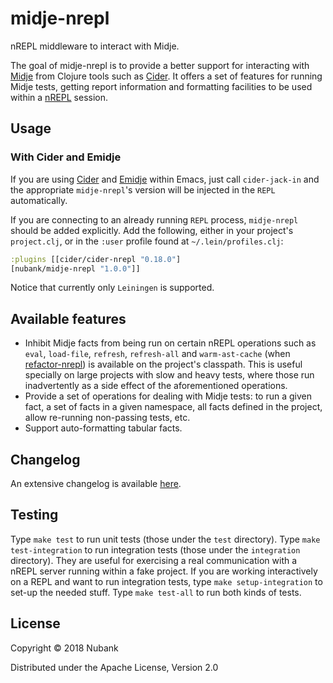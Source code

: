# midje-nrepl

nREPL middleware to interact with Midje.

The goal of midje-nrepl is to provide a better support for interacting with
[Midje][midje] from Clojure tools such as [Cider][cider]. It offers a set of
features for running Midje tests, getting report information and formatting
facilities to be used within a [nREPL][nrepl] session.

## Usage

### With Cider and Emidje

If you are using [Cider][cider] and [Emidje][emidje] within Emacs, just call
`cider-jack-in` and the appropriate `midje-nrepl`'s version will be injected in
the `REPL` automatically.

If you are connecting to an already running `REPL` process, `midje-nrepl` should
be added explicitly. Add the following, either in your project's `project.clj`,
or in the `:user` profile found at `~/.lein/profiles.clj`:

```clojure
:plugins [[cider/cider-nrepl "0.18.0"]
[nubank/midje-nrepl "1.0.0"]]
```

Notice that currently only `Leiningen` is supported.

## Available features

* Inhibit Midje facts from being run on certain nREPL operations such as `eval`,
  `load-file`, `refresh`, `refresh-all` and `warm-ast-cache` (when
  [refactor-nrepl][refactor-nrepl]) is available on the project's
  classpath. This is useful specially on large projects with slow and heavy
  tests, where those run inadvertently as a side effect of the aforementioned
  operations.
* Provide a set of operations for dealing with Midje tests: to run a given fact,
  a set of facts in a given namespace, all facts defined in the project, allow
  re-running non-passing tests, etc.
* Support auto-formatting tabular facts.

## Changelog

An extensive changelog is available [here](CHANGELOG.md).

## Testing

Type `make test` to run unit tests (those under the `test` directory). Type
`make test-integration` to run integration tests (those under the `integration`
directory). They are useful for exercising a real communication with a nREPL
server running within a fake project. If you are working interactively on a REPL
and want to run integration tests, type `make setup-integration` to set-up the
needed stuff. Type `make test-all` to run both kinds of tests.

## License
Copyright © 2018 Nubank

Distributed under the Apache License, Version 2.0

[cider]: https://github.com/clojure-emacs/cider
[emidje]: https://github.com/nubank/emidje
[midje]: https://github.com/marick/Midje
[nrepl]: https://github.com/nrepl/nrepl
[refactor-nrepl]: https://github.com/clojure-emacs/refactor-nrepl
